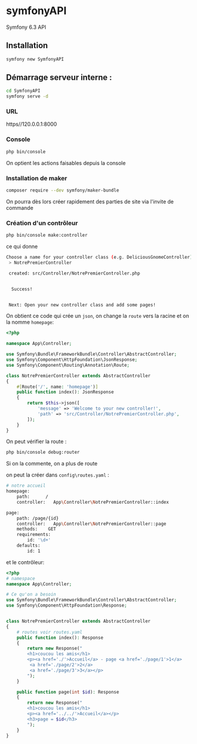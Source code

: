 # symfonyAPI
Symfony 6.3 API

## Installation

```bash
symfony new SymfonyAPI
```

## Démarrage serveur interne :
```bash
cd SymfonyAPI
symfony serve -d
```

### URL
https//120.0.0.1:8000

### Console

```bash
php bin/console
```

On optient les actions faisables depuis la console

### Installation de maker

```bash
composer require --dev symfony/maker-bundle
```

On pourra dès lors créer rapidement des parties de site via l'invite de commande

### Création d'un contrôleur

```bash
php bin/console make:controller
```

ce qui donne

```bash
Choose a name for your controller class (e.g. DeliciousGnomeController):
 > NotrePremierController

 created: src/Controller/NotrePremierController.php


  Success!


 Next: Open your new controller class and add some pages!
```

On obtient ce code qui crée un `json`, on change la `route` vers la racine et on la nomme `homepage`:

```php
<?php

namespace App\Controller;

use Symfony\Bundle\FrameworkBundle\Controller\AbstractController;
use Symfony\Component\HttpFoundation\JsonResponse;
use Symfony\Component\Routing\Annotation\Route;

class NotrePremierController extends AbstractController
{
    #[Route('/', name: 'homepage')]
    public function index(): JsonResponse
    {
        return $this->json([
            'message' => 'Welcome to your new controller!',
            'path' => 'src/Controller/NotrePremierController.php',
        ]);
    }
}
```

On peut vérifier la route : 

```bash
php bin/console debug:router
```

Si on la commente, on a plus de route

on peut la créer dans `config\routes.yaml` :

```bash
# notre accueil
homepage:
    path:      /
    controller:   App\Controller\NotrePremierController::index

page:
    path: /page/{id}
    controller:   App\Controller\NotrePremierController::page
    methods:    GET
    requirements:
        id: '\d+'
    defaults:
        id: 1
```

et le contrôleur:

```php
<?php
# namespace
namespace App\Controller;

# Ce qu'on a besoin
use Symfony\Bundle\FrameworkBundle\Controller\AbstractController;
use Symfony\Component\HttpFoundation\Response;


class NotrePremierController extends AbstractController
{
    # routes voir routes.yaml
    public function index(): Response
    {
        return new Response("
        <h1>coucou les amis</h1>
        <p><a href='./'>Accueil</a> - page <a href='./page/1'>1</a>
         <a href='./page/2'>2</a> 
         <a href='./page/3'>3</a></p>
        ");
    }

    public function page(int $id): Response
    {
        return new Response("
        <h1>coucou les amis</h1>
        <p><a href='../../'>Accueil</a></p>
        <h3>page = $id</h3> 
        ");
    }
}
```